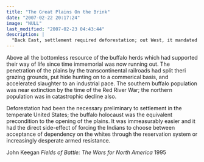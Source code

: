 ```yaml
---
title: "The Great Plains On the Brink"
date: "2007-02-22 20:17:24"
image: "NULL"
last_modified: "2007-02-23 04:43:44"
description: |
  "Back East, settlement required deforestation; out West, it mandated buffalo harvesting."
---
```


Above all the bottomless resource of the buffalo herds which had supported their way of life since time immemorial was now running out. The penetration of the plains by the transcontinental railroads had split theri grazing grounds, put hide hunting on to a commerical basis, and accelerated slaughter to an industrial pace. The southern buffalo population was near extinction by the time of the Red River War; the northern population was in catastrophic decline also. 

Deforestation had been the necessary preliminary to settlement in the temperate United States; the buffalo holocaust was the equivalent precondition to the opening of the plains. It was immeasurably easier and it had the direct side-effect of forcing the Indians to choose between acceptance of dependency on the whites through the reservation system or increasingly desperate armed resistance.

John Keegan
<i>Fields of Battle: The Wars for North America</i>
1995
